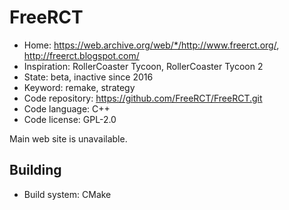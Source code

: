 # FreeRCT

- Home: https://web.archive.org/web/*/http://www.freerct.org/, http://freerct.blogspot.com/
- Inspiration: RollerCoaster Tycoon, RollerCoaster Tycoon 2
- State: beta, inactive since 2016
- Keyword: remake, strategy
- Code repository: https://github.com/FreeRCT/FreeRCT.git
- Code language: C++
- Code license: GPL-2.0

Main web site is unavailable.

## Building

- Build system: CMake
